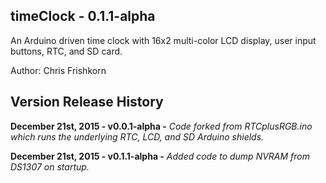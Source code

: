 timeClock - 0.1.1-alpha 
---
An Arduino driven time clock with 16x2 multi-color LCD display, user input buttons, RTC, and SD card.

Author: Chris Frishkorn

Version Release History
---
**December 21st, 2015 - v0.0.1-alpha -** *Code forked from RTCplusRGB.ino which runs the underlying RTC, LCD, and SD Arduino shields.*

**December 21st, 2015 - v0.1.1-alpha -** *Added code to dump NVRAM from DS1307 on startup.*
